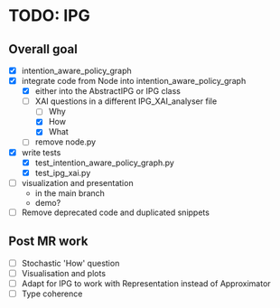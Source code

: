 # TODO: IPG

## Overall goal

- [x] intention_aware_policy_graph
- [x] integrate code from Node into intention_aware_policy_graph
  - [x] either into the AbstractIPG or IPG class
  - [ ] XAI questions in a different IPG_XAI_analyser file
    - [ ] Why
    - [x] How
    - [x] What
  - [ ] remove node.py
- [x] write tests
  - [x] test_intention_aware_policy_graph.py
  - [x] test_ipg_xai.py
- [ ] visualization and presentation
  - in the main branch
  - demo?
- [ ] Remove deprecated code and duplicated snippets

## Post MR work
- [ ] Stochastic 'How' question
- [ ] Visualisation and plots
- [ ] Adapt for IPG to work with Representation instead of Approximator
- [ ] Type coherence
